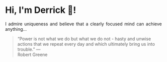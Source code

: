 # Hi, I'm Derrick 👋!
<p align="justify">I admire uniqueness and believe that a clearly focused mind can achieve anything...</p> 
<!-- #quote-start -->
<blockquote>&ldquo;Power is not what we do but what we do not - hasty and unwise actions that we repeat every day and which ultimately bring us into trouble.&rdquo; &mdash; <footer>Robert Greene</footer></blockquote>
<!-- #quote-end -->
